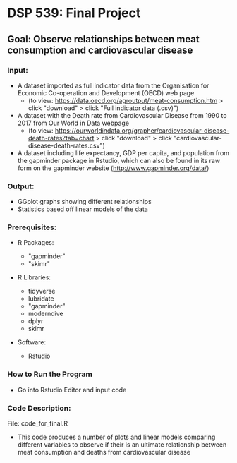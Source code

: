 # DSP 539: Final Project
## Goal: Observe relationships between meat consumption and cardiovascular disease

### Input: 
- A dataset imported as full indicator data from the Organisation for Economic Co-operation and Development (OECD) web page 
    - (to view: https://data.oecd.org/agroutput/meat-consumption.htm > click "download" > click "Full indicator data (.csv)")
- A dataset with the Death rate from Cardiovascular Disease from 1990 to 2017 from Our World in Data webpage
    - (to view: https://ourworldindata.org/grapher/cardiovascular-disease-death-rates?tab=chart > click "download" > click "cardiovascular-disease-death-rates.csv")
- A dataset including life expectancy, GDP per capita, and population from the gapminder package in Rstudio, which can also be found in its raw form on the       gapminder website (http://www.gapminder.org/data/)

### Output:
- GGplot graphs showing different relationships
- Statistics based off linear models of the data

### Prerequisites:
- R Packages:
    - "gapminder"
    - "skimr"

- R Libraries:
    
    - tidyverse
    - lubridate
    - "gapminder"
    - moderndive
    - dplyr
    - skimr  

- Software: 
  
    -  Rstudio

### How to Run the Program
- Go into Rstudio Editor and input code


### Code Description:
File: code_for_final.R

- This code produces a number of plots and linear models comparing different variables to observe if their is an ultimate relationship between meat consumption and deaths from cardiovascular disease
